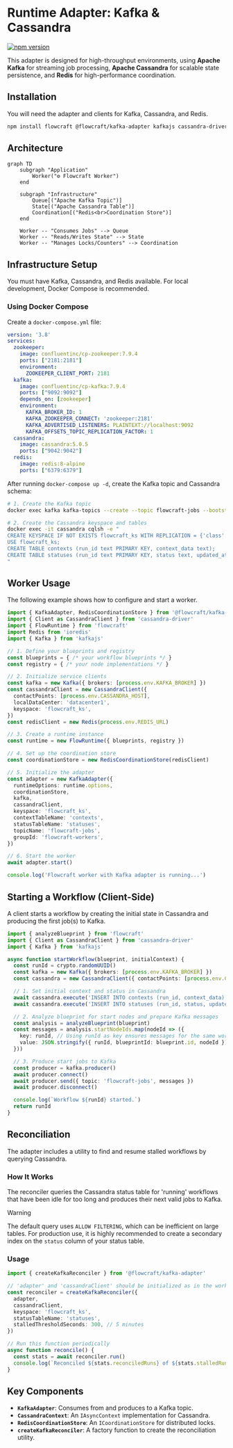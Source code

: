 # Runtime Adapter: Kafka & Cassandra

[![npm version](https://img.shields.io/npm/v/@flowcraft/kafka-adapter.svg)](https://www.npmjs.com/package/@flowcraft/kafka-adapter)

This adapter is designed for high-throughput environments, using **Apache Kafka** for streaming job processing, **Apache Cassandra** for scalable state persistence, and **Redis** for high-performance coordination.

## Installation

You will need the adapter and clients for Kafka, Cassandra, and Redis.

```bash
npm install flowcraft @flowcraft/kafka-adapter kafkajs cassandra-driver ioredis
```

## Architecture

```mermaid
graph TD
    subgraph "Application"
        Worker("⚙️ Flowcraft Worker")
    end

    subgraph "Infrastructure"
        Queue[("Apache Kafka Topic")]
        State[("Apache Cassandra Table")]
        Coordination[("Redis<br>Coordination Store")]
    end

    Worker -- "Consumes Jobs" --> Queue
    Worker -- "Reads/Writes State" --> State
    Worker -- "Manages Locks/Counters" --> Coordination
```

## Infrastructure Setup

You must have Kafka, Cassandra, and Redis available. For local development, Docker Compose is recommended.

### Using Docker Compose

Create a `docker-compose.yml` file:
```yaml
version: '3.8'
services:
  zookeeper:
    image: confluentinc/cp-zookeeper:7.9.4
    ports: ["2181:2181"]
    environment:
      ZOOKEEPER_CLIENT_PORT: 2181
  kafka:
    image: confluentinc/cp-kafka:7.9.4
    ports: ["9092:9092"]
    depends_on: [zookeeper]
    environment:
      KAFKA_BROKER_ID: 1
      KAFKA_ZOOKEEPER_CONNECT: 'zookeeper:2181'
      KAFKA_ADVERTISED_LISTENERS: PLAINTEXT://localhost:9092
      KAFKA_OFFSETS_TOPIC_REPLICATION_FACTOR: 1
  cassandra:
    image: cassandra:5.0.5
    ports: ["9042:9042"]
  redis:
    image: redis:8-alpine
    ports: ["6379:6379"]
```

After running `docker-compose up -d`, create the Kafka topic and Cassandra schema:
```bash
# 1. Create the Kafka topic
docker exec kafka kafka-topics --create --topic flowcraft-jobs --bootstrap-server localhost:9092

# 2. Create the Cassandra keyspace and tables
docker exec -it cassandra cqlsh -e "
CREATE KEYSPACE IF NOT EXISTS flowcraft_ks WITH REPLICATION = {'class': 'SimpleStrategy', 'replication_factor': 1};
USE flowcraft_ks;
CREATE TABLE contexts (run_id text PRIMARY KEY, context_data text);
CREATE TABLE statuses (run_id text PRIMARY KEY, status text, updated_at timestamp);
"
```

## Worker Usage

The following example shows how to configure and start a worker.

```typescript
import { KafkaAdapter, RedisCoordinationStore } from '@flowcraft/kafka-adapter'
import { Client as CassandraClient } from 'cassandra-driver'
import { FlowRuntime } from 'flowcraft'
import Redis from 'ioredis'
import { Kafka } from 'kafkajs'

// 1. Define your blueprints and registry
const blueprints = { /* your workflow blueprints */ }
const registry = { /* your node implementations */ }

// 2. Initialize service clients
const kafka = new Kafka({ brokers: [process.env.KAFKA_BROKER] })
const cassandraClient = new CassandraClient({
  contactPoints: [process.env.CASSANDRA_HOST],
  localDataCenter: 'datacenter1',
  keyspace: 'flowcraft_ks',
})
const redisClient = new Redis(process.env.REDIS_URL)

// 3. Create a runtime instance
const runtime = new FlowRuntime({ blueprints, registry })

// 4. Set up the coordination store
const coordinationStore = new RedisCoordinationStore(redisClient)

// 5. Initialize the adapter
const adapter = new KafkaAdapter({
  runtimeOptions: runtime.options,
  coordinationStore,
  kafka,
  cassandraClient,
  keyspace: 'flowcraft_ks',
  contextTableName: 'contexts',
  statusTableName: 'statuses',
  topicName: 'flowcraft-jobs',
  groupId: 'flowcraft-workers',
})

// 6. Start the worker
await adapter.start()

console.log('Flowcraft worker with Kafka adapter is running...')
```

## Starting a Workflow (Client-Side)

A client starts a workflow by creating the initial state in Cassandra and producing the first job(s) to Kafka.

```typescript
import { analyzeBlueprint } from 'flowcraft'
import { Client as CassandraClient } from 'cassandra-driver'
import { Kafka } from 'kafkajs'

async function startWorkflow(blueprint, initialContext) {
  const runId = crypto.randomUUID()
  const kafka = new Kafka({ brokers: [process.env.KAFKA_BROKER] })
  const cassandra = new CassandraClient({ contactPoints: [process.env.CASSANDRA_HOST], localDataCenter: 'datacenter1', keyspace: 'flowcraft_ks' })

  // 1. Set initial context and status in Cassandra
  await cassandra.execute('INSERT INTO contexts (run_id, context_data) VALUES (?, ?)', [runId, JSON.stringify(initialContext)])
  await cassandra.execute('INSERT INTO statuses (run_id, status, updated_at) VALUES (?, ?, ?)', [runId, 'running', new Date()])

  // 2. Analyze blueprint for start nodes and prepare Kafka messages
  const analysis = analyzeBlueprint(blueprint)
  const messages = analysis.startNodeIds.map(nodeId => ({
    key: runId, // Using runId as key ensures messages for the same workflow go to the same partition
    value: JSON.stringify({ runId, blueprintId: blueprint.id, nodeId }),
  }))

  // 3. Produce start jobs to Kafka
  const producer = kafka.producer()
  await producer.connect()
  await producer.send({ topic: 'flowcraft-jobs', messages })
  await producer.disconnect()

  console.log(`Workflow ${runId} started.`)
  return runId
}
```

## Reconciliation

The adapter includes a utility to find and resume stalled workflows by querying Cassandra.

### How It Works

The reconciler queries the Cassandra status table for 'running' workflows that have been idle for too long and produces their next valid jobs to Kafka.

> [!WARNING]
> The default query uses `ALLOW FILTERING`, which can be inefficient on large tables. For production use, it is highly recommended to create a secondary index on the `status` column of your status table.

### Usage

```typescript
import { createKafkaReconciler } from '@flowcraft/kafka-adapter'

// 'adapter' and 'cassandraClient' should be initialized as in the worker setup
const reconciler = createKafkaReconciler({
  adapter,
  cassandraClient,
  keyspace: 'flowcraft_ks',
  statusTableName: 'statuses',
  stalledThresholdSeconds: 300, // 5 minutes
})

// Run this function periodically
async function reconcile() {
  const stats = await reconciler.run()
  console.log(`Reconciled ${stats.reconciledRuns} of ${stats.stalledRuns} stalled runs.`)
}
```

## Key Components

- **`KafkaAdapter`**: Consumes from and produces to a Kafka topic.
- **`CassandraContext`**: An `IAsyncContext` implementation for Cassandra.
- **`RedisCoordinationStore`**: An `ICoordinationStore` for distributed locks.
- **`createKafkaReconciler`**: A factory function to create the reconciliation utility.
